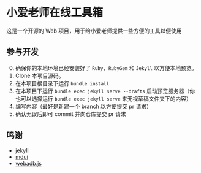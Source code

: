 # 小爱老师在线工具箱

这是一个开源的 Web 项目，用于给小爱老师提供一些方便的工具以便使用

## 参与开发

0. 确保你的本地环境已经安装好了 `Ruby`、`RubyGem` 和 `Jekyll` 以方便本地预览。
1. Clone 本项目源码。
2. 在本项目根目录下运行 `bundle install`
3. 在本项目下运行 `bundle exec jekyll serve --drafts` 启动预览服务器（你也可以选择运行 `bundle exec jekyll serve` 来无视草稿文件夹下的内容）
4. 编写内容（最好是新建一个 branch 以方便提交 pr 请求）
5. 确认无误后即可 commit 并向仓库提交 pr 请求

## 鸣谢

* [jekyll](https://jekyllrb.com/)
* [mdui](https://mdui.org)
* [webadb.js](https://github.com/webadb/webadb.js)
